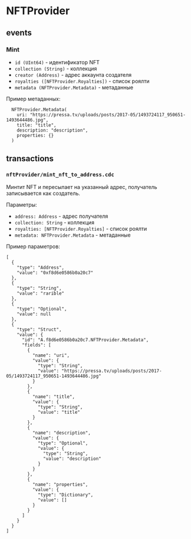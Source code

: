 # NFTProvider

## events

### Mint

- `id (UInt64)` - идентификатор NFT
- `collection (String)` - коллекция
- `creator (Address)` - адрес аккаунта создателя
- `royalties ([NFTProvider.Royalties])` - список роялти
- `metadata (NFTProvider.Metadata)` - метаданные

Пример метаданных:

      NFTProvider.Metadata(
        uri: "https://pressa.tv/uploads/posts/2017-05/1493724117_950651-1493644486.jpg",
        title: "title", 
        description: "description", 
        properties: {}
      )

## transactions

### `nftProvider/mint_nft_to_address.cdc`

Минтит NFT и пересылает на указанный адрес, получатель записывается как создатель.

Параметры:

- `address: Address` - адрес получателя
- `collection: String` - коллекция
- `royalties: [NFTProvider.Royalties]` - список роялти
- `metadata: NFTProvider.Metadata` - метаданные

Пример параметров:

```
[
  {
    "type": "Address",
    "value": "0xf8d6e0586b0a20c7"
  },
  {
    "type": "String",
    "value": "rarible"
  },
  {
    "type": "Optional",
    "value": null
  },
  {
    "type": "Struct",
    "value": {
      "id": "A.f8d6e0586b0a20c7.NFTProvider.Metadata",
      "fields": [
        {
          "name": "uri",
          "value": {
            "type": "String",
            "value": "https://pressa.tv/uploads/posts/2017-05/1493724117_950651-1493644486.jpg"
          }
        },
        {
          "name": "title",
          "value": {
            "type": "String",
            "value": "title"
          }
        },
        {
          "name": "description",
          "value": {
            "type": "Optional",
            "value": {
              "type": "String",
              "value": "description"
            }
          }
        },
        {
          "name": "properties",
          "value": {
            "type": "Dictionary",
            "value": []
          }
        }
      ]
    }
  }
]
```
